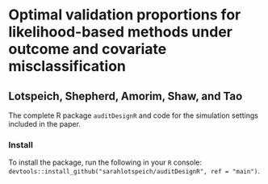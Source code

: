 # Optimal validation proportions for likelihood-based methods under outcome and covariate misclassification
## Lotspeich, Shepherd, Amorim, Shaw, and Tao
The complete R package `auditDesignR` and code for the simulation settings included in the paper. 

### Install
To install the package, run the following in your `R` console: `devtools::install_github("sarahlotspeich/auditDesignR", ref = "main")`.


